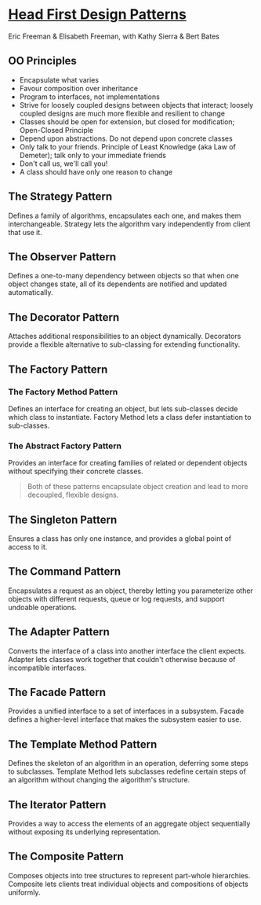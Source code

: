 # [Head First Design Patterns](https://www.oreilly.com/library/view/head-first-design/0596007124/)
Eric Freeman & Elisabeth Freeman, with Kathy Sierra & Bert Bates

## OO Principles
* Encapsulate what varies
* Favour composition over inheritance
* Program to interfaces, not implementations
* Strive for loosely coupled designs between objects that interact; loosely coupled designs are much more flexible and resilient to change
* Classes should be open for extension, but closed for modification; Open-Closed Principle
* Depend upon abstractions.  Do not depend upon concrete classes
* Only talk to your friends.  Principle of Least Knowledge (aka Law of Demeter); talk only to your immediate friends
* Don't call us, we'll call you!
* A class should have only one reason to change

## The Strategy Pattern
Defines a family of algorithms, encapsulates each one, and makes them interchangeable.  Strategy lets the algorithm vary independently from client that use it.

## The Observer Pattern
Defines a one-to-many dependency between objects so that when one object changes state, all of its dependents are notified and updated automatically.

## The Decorator Pattern
Attaches additional responsibilities to an object dynamically.  Decorators provide a flexible alternative to sub-classing for extending functionality.

## The Factory Pattern
### The Factory Method Pattern
Defines an interface for creating an object, but lets sub-classes decide which class to instantiate.  Factory Method lets a class defer instantiation to sub-classes.
### The Abstract Factory Pattern
Provides an interface for creating families of related or dependent objects without specifying their concrete classes.
> Both of these patterns encapsulate object creation and lead to more decoupled, flexible designs.

## The Singleton Pattern
Ensures a class has only one instance, and provides a global point of access to it.

## The Command Pattern
Encapsulates a request as an object, thereby letting you parameterize other objects with different requests, queue or log requests, and support undoable operations.

## The Adapter Pattern
Converts the interface of a class into another interface the client expects.  Adapter lets classes work together that couldn't otherwise because of incompatible interfaces.

## The Facade Pattern
Provides a unified interface to a set of interfaces in a subsystem.  Facade defines a higher-level interface that makes the subsystem easier to use.

## The Template Method Pattern
Defines the skeleton of an algorithm in an operation, deferring some steps to subclasses.
Template Method lets subclasses redefine certain steps of an algorithm without changing the algorithm's structure.

## The Iterator Pattern
Provides a way to access the elements of an aggregate object sequentially without exposing its underlying representation.

## The Composite Pattern
Composes objects into tree structures to represent part-whole hierarchies.  Composite lets clients treat individual objects and compositions of objects uniformly.